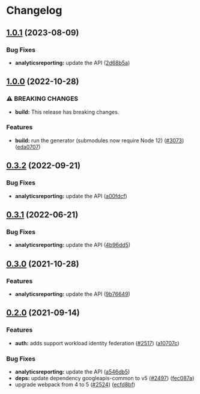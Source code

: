 # Changelog

## [1.0.1](https://github.com/googleapis/google-api-nodejs-client/compare/analyticsreporting-v1.0.0...analyticsreporting-v1.0.1) (2023-08-09)


### Bug Fixes

* **analyticsreporting:** update the API ([2d68b5a](https://github.com/googleapis/google-api-nodejs-client/commit/2d68b5aa545a0f9be4fe2a14b2fff9d8e6440ede))

## [1.0.0](https://github.com/googleapis/google-api-nodejs-client/compare/analyticsreporting-v0.3.2...analyticsreporting-v1.0.0) (2022-10-28)


### ⚠ BREAKING CHANGES

* **build:** This release has breaking changes.

### Features

* **build:** run the generator (submodules now require Node 12) ([#3073](https://github.com/googleapis/google-api-nodejs-client/issues/3073)) ([eda0707](https://github.com/googleapis/google-api-nodejs-client/commit/eda07079dadab46a80b6f9ede618f4f43030169e))

## [0.3.2](https://github.com/googleapis/google-api-nodejs-client/compare/analyticsreporting-v0.3.1...analyticsreporting-v0.3.2) (2022-09-21)


### Bug Fixes

* **analyticsreporting:** update the API ([a00fdcf](https://github.com/googleapis/google-api-nodejs-client/commit/a00fdcf7dddedd856596606b0a708a4e5e962532))

## [0.3.1](https://github.com/googleapis/google-api-nodejs-client/compare/analyticsreporting-v0.3.0...analyticsreporting-v0.3.1) (2022-06-21)


### Bug Fixes

* **analyticsreporting:** update the API ([4b96dd5](https://github.com/googleapis/google-api-nodejs-client/commit/4b96dd54d70a06a597d1817bac0a16452f9c7488))

## [0.3.0](https://www.github.com/googleapis/google-api-nodejs-client/compare/analyticsreporting-v0.2.0...analyticsreporting-v0.3.0) (2021-10-28)


### Features

* **analyticsreporting:** update the API ([9b76649](https://www.github.com/googleapis/google-api-nodejs-client/commit/9b76649ab0c937479f7597004f55f9779e20f1fa))

## [0.2.0](https://www.github.com/googleapis/google-api-nodejs-client/compare/analyticsreporting-v0.1.0...analyticsreporting-v0.2.0) (2021-09-14)


### Features

* **auth:** adds support workload identity federation ([#2517](https://www.github.com/googleapis/google-api-nodejs-client/issues/2517)) ([a10707c](https://www.github.com/googleapis/google-api-nodejs-client/commit/a10707c477759e7c9ef6360a2fe800856fb600c1))


### Bug Fixes

* **analyticsreporting:** update the API ([a546db5](https://www.github.com/googleapis/google-api-nodejs-client/commit/a546db592ae418496ae0c2099b5a0a97266a611f))
* **deps:** update dependency googleapis-common to v5 ([#2497](https://www.github.com/googleapis/google-api-nodejs-client/issues/2497)) ([fec087a](https://www.github.com/googleapis/google-api-nodejs-client/commit/fec087abcf3d994dd41c3ffa0a0c12b1f9f09dae))
* upgrade webpack from 4 to 5  ([#2524](https://www.github.com/googleapis/google-api-nodejs-client/issues/2524)) ([ecfd8bf](https://www.github.com/googleapis/google-api-nodejs-client/commit/ecfd8bfcd06e1beabff7ec9a8c4000222379eb8d))
